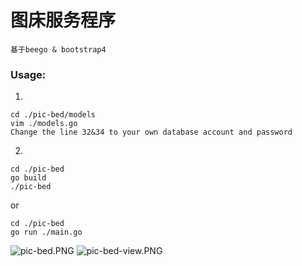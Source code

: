 # 图床服务程序

    基于beego & bootstrap4

### Usage:

1. 

    cd ./pic-bed/models
    vim ./models.go
    Change the line 32&34 to your own database account and password

2. 

    cd ./pic-bed
    go build
    ./pic-bed

or

    cd ./pic-bed
    go run ./main.go

![pic-bed.PNG](https://i.loli.net/2018/03/12/5aa5dfccba490.png)
![pic-bed-view.PNG](https://i.loli.net/2018/03/12/5aa5e1a0748f2.png)